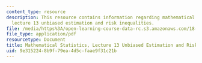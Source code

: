```yaml
---
content_type: resource
description: This resource contains information regarding mathematical statistics,
  lecture 13 unbiased estimation and risk inequalities.
file: /media/https%3A/open-learning-course-data-rc.s3.amazonaws.com/18-655-mathematical-statistics-spring-2016/9e3152248b9f79ea4d5cfaae9f31c21b_MIT18_655S16_LecNote13.pdf
file_type: application/pdf
resourcetype: Document
title: Mathematical Statistics, Lecture 13 Unbiased Estimation and Risk Inequalities
uid: 9e315224-8b9f-79ea-4d5c-faae9f31c21b
---
```

